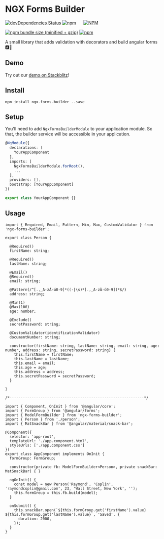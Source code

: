 # NGX Forms Builder

[![devDependencies Status](https://david-dm.org/raymondcoplin/ngx-forms-builder/dev-status.svg)](https://david-dm.org/raymondcoplin/ngx-forms-builder?type=dev) [![npm](https://img.shields.io/badge/stackblitz-online-orange.svg)](https://stackblitz.com/edit/ngx-forms-builder-example)&nbsp;&nbsp;&nbsp;&nbsp;&nbsp;&nbsp;[![NPM](https://nodei.co/npm/ngx-forms-builder.png?downloads=true&downloadRank=true&stars=true)](https://npmjs.org/ngx-forms-builder)

[![npm bundle size (minified + gzip)](https://img.shields.io/bundlephobia/minzip/ngx-forms-builder.svg)](https://bundlephobia.com/result?p=ngx-forms-builder) [![npm](https://img.shields.io/npm/l/express.svg?maxAge=2592000)](/LICENSE)

A small library that adds validation with decorators and build angular forms 🅰📝

## Demo

Try out our [demo on Stackblitz](https://ngx-forms-builder-example.stackblitz.io)!

## Install

  `npm install ngx-forms-builder --save`
  
## Setup

You'll need to add `NgxFormsBuilderModule` to your application module. So that, the builder service will be accessible in your application.

```typescript
@NgModule({
  declarations: [
    YourAppComponent
  ],
  imports: [
    NgxFormsBuilderModule.forRoot(),
    ...
  ],
  providers: [],
  bootstrap: [YourAppComponent]
})

export class YourAppComponent {}

```

## Usage

    import { Required, Email, Pattern, Min, Max, CustomValidator } from 'ngx-forms-builder';

    export class Person {

      @Required()
      firstName: string;

      @Required()
      lastName: string;

      @Email()
      @Required()
      email: string;

      @Pattern(/^[.,_A-zÀ-ú0-9]*((-|\s)*[.,_A-zÀ-ú0-9])*$/)
      address: string;

      @Min(1)
      @Max(100)
      age: number;

      @Exclude()
      secretPassword: string;

      @CustomValidator(identificationValidator)
      documentNumber: string;

      constructor(firstName: string, lastName: string, email: string, age: number, address: string, secretPassword: string) {
        this.firstName = firstName;
        this.lastName = lastName;
        this.email = email;
        this.age = age;
        this.address = address;
        this.secretPassword = secretPassword;
      }

    }

    /*-------------------------------------------------------------*/

    import { Component, OnInit } from '@angular/core';
    import { FormGroup } from '@angular/forms';
    import { ModelFormBuilder } from 'ngx-forms-builder';
    import { Person } from './person';
    import { MatSnackBar } from '@angular/material/snack-bar';

    @Component({
      selector: 'app-root',
      templateUrl: './app.component.html',
      styleUrls: ['./app.component.css']
    })
    export class AppComponent implements OnInit {
      formGroup: FormGroup;

      constructor(private fb: ModelFormBuilder<Person>, private snackBar: MatSnackBar) { }

      ngOnInit() {
        const model = new Person('Raymond', 'Coplin', 'raymondcoplin@gmail.com', 23, 'Wall Street, New York', '');
        this.formGroup = this.fb.build(model);
      }

      onSubmit() {
        this.snackBar.open(`${this.formGroup.get('firstName').value} ${this.formGroup.get('lastName').value}`, 'Saved', {
          duration: 2000,
        });
      }
    }

